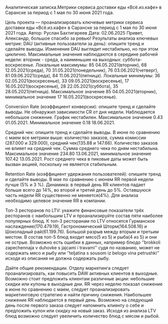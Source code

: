 Аналитическая записка.Метрики сервиса доставки еды «Всё.из.кафе» в Саранске за период с 1 мая по 30 июня 2021 года.

Цель проекта — проанализировать ключевые метрики сервиса доставки еды «Всё.из.кафе» в Саранске за период с 1 мая по 30 июня 2021 года.
Автор: Руслан Бахтигареев
Дата: 02.06.2025
Привет, Александр, большое спасибо за ревью! 
Результаты анализа ключевых метрик:
DAU (активные пользователи за день): опишите тренд и сделайте выводы.
Изменение DAU выглядит нестабильно, но при этом циклично. Максимальные значения наблюдаются в середине рабочей недели: вторник - среда, а наименьшие на выходных: суббота-воскресенье. Локальные максимумы:  85 04.05.2021(вторник), 68 12.05.2021(среда), 70 31.05.2021(понедельник), 76 03.06.2021(четверг), 81 09.06.2021(среда), 84 11.06.2021(пятница). Локальные минимумы: 36 02.05.2021(воскресенье), 33 09.05.2021(воскресенье), 17 16.05.2021(воскресенье), 28 22.05.2021(суббота), 35 28.05.2021(пятница). Максимальное значение  85 04.05.2021(вторник), минимальное значение 17 16.05.2021(воскресенье).

Conversion Rate (коэффициент конверсии): опишите тренд и сделайте выводы.
Не обнаружил зависимости CR от дня недели. Наблюдается небольшое снижение. График нестабилен. Максимальное  значение 0.43 01.05.2021. Минимальное значение 0.18 18.06.2021. 

Средний чек: опишите тренд и сделайте выводы.
В июне по сравнению с маем все метрики выше: количество заказов, сумма комиссии (287.000 и 329.000), средний чек(135.88 и 147.66). Количество заказов не влияет на средний чек. Сумма среднего чека по дням нестабильна. Максимальное значение 234.80 13.06.2021, минимальное значение 107.42 13.05.2021. Рост среднего чека в пиковые даты может быть вызван акцией, поскольку не является стабильным. 

Retention Rate (коэффициент удержания пользователей): опишите тренд и сделайте выводы.
В мае по сравнению с июнем RR первой недели лучше (5% и 3 %). Динамика: в первый день  RR  клиентов падает больше всего  до 14%, во второй и третий день до 5%. Оставшуюся часть недели  RR  существенно не меняется(4%). Для анализа необходимо целевое значение RR в компании. 

Топ-3 ресторанов по LTV: укажите финансовые показатели трёх ресторанов с наибольшим LTV и проанализируйте состав пяти наиболее популярных блюд.
К топ-3 ресторанам по LTV относятся Гурманское наслаждение(170.479.19), Гастрономический Шторм(164.508.16) и Шоколадный рай(61.199.76). Большой разрыв между вторым и третьим местом. 
В состав топ-5 блюд входит мясо(5 из 5) и рыба(4 из 5) и они не острые. Возможно есть ошибки в данных, например блюдо ‘’brokkoli zapechennaja v duhovke s jajcami i travami’’ судя по названию, может не содержать мясо и рыбу или ‘’teljatina s sousom iz belogo vina petrushki‘’ исходя из описания не должна содержать рыбу.  

Дайте общие рекомендации.
Отделу маркетинга следует проанализировать, как повысить DAW активных клиентов в выходные. Возможно стоит предложить клиентам различные акции: небольшие скидки или купоны в выходные дни. 
RR через неделю показал снижение в июне по сравнению с маем, следует проанализировать маркетинговую стратегию и найти причину снижения. Наибольшее снижение RR наблюдается в первый день. Возможно на следующий день после первого заказа следует напомнить клиенту о себе и  предложить купон или скидку на новый заказ. 
Исходя из анализа LTV блюд возможно следует увеличить количество блюд с мясом и рыбой.  
